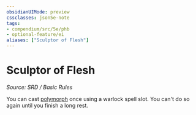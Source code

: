 ```yaml
---
obsidianUIMode: preview
cssclasses: json5e-note
tags:
- compendium/src/5e/phb
- optional-feature/ei
aliases: ["Sculptor of Flesh"]
---
```

# Sculptor of Flesh
*Source: SRD / Basic Rules* 

You can cast [polymorph](polymorph.md) once using a warlock spell slot. You can't do so again until you finish a long rest.